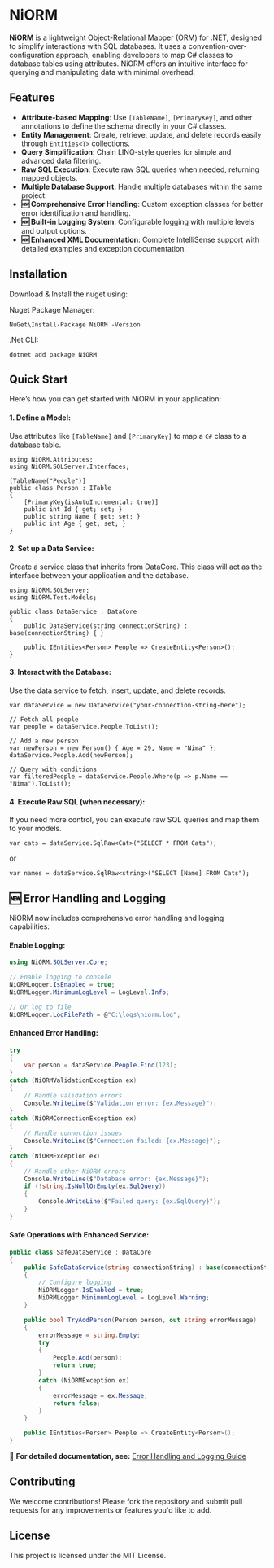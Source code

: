 # NiORM
 **NiORM** is a lightweight Object-Relational Mapper (ORM) for .NET, designed to simplify interactions with SQL databases. It uses a convention-over-configuration approach, enabling developers to map C# classes to database tables using attributes. NiORM offers an intuitive interface for querying and manipulating data with minimal overhead.

## Features
- **Attribute-based Mapping**: Use `[TableName]`, `[PrimaryKey]`, and other annotations to define the schema directly in your C# classes.
- **Entity Management**: Create, retrieve, update, and delete records easily through `Entities<T>` collections.
- **Query Simplification**: Chain LINQ-style queries for simple and advanced data filtering.
- **Raw SQL Execution**: Execute raw SQL queries when needed, returning mapped objects.
- **Multiple Database Support**: Handle multiple databases within the same project.
- **🆕 Comprehensive Error Handling**: Custom exception classes for better error identification and handling.
- **🆕 Built-in Logging System**: Configurable logging with multiple levels and output options.
- **🆕 Enhanced XML Documentation**: Complete IntelliSense support with detailed examples and exception documentation.

## Installation
Download & Install the nuget using:

Nuget Package Manager:

```NuGet\Install-Package NiORM -Version```

.Net CLI:

```dotnet add package NiORM```



## Quick Start
Here’s how you can get started with NiORM in your application:

#### 1. Define a Model:

Use attributes like ```[TableName]``` and ```[PrimaryKey]``` to map a ```C#``` class to a database table.

```
using NiORM.Attributes;
using NiORM.SQLServer.Interfaces;

[TableName("People")]
public class Person : ITable
{
    [PrimaryKey(isAutoIncremental: true)]
    public int Id { get; set; }
    public string Name { get; set; }
    public int Age { get; set; }
}
```
#### 2. Set up a Data Service:

Create a service class that inherits from DataCore. This class will act as the interface between your application and the database.

```
using NiORM.SQLServer;
using NiORM.Test.Models;

public class DataService : DataCore
{
    public DataService(string connectionString) : base(connectionString) { }

    public IEntities<Person> People => CreateEntity<Person>();
}
```
#### 3. Interact with the Database:

Use the data service to fetch, insert, update, and delete records.

```
var dataService = new DataService("your-connection-string-here");

// Fetch all people
var people = dataService.People.ToList();

// Add a new person
var newPerson = new Person() { Age = 29, Name = "Nima" };
dataService.People.Add(newPerson);

// Query with conditions
var filteredPeople = dataService.People.Where(p => p.Name == "Nima").ToList();
```
#### 4. Execute Raw SQL (when necessary):

If you need more control, you can execute raw SQL queries and map them to your models.

```
var cats = dataService.SqlRaw<Cat>("SELECT * FROM Cats");
```

or

```
var names = dataService.SqlRaw<string>("SELECT [Name] FROM Cats");
```

## 🆕 Error Handling and Logging

NiORM now includes comprehensive error handling and logging capabilities:

#### Enable Logging:

```csharp
using NiORM.SQLServer.Core;

// Enable logging to console
NiORMLogger.IsEnabled = true;
NiORMLogger.MinimumLogLevel = LogLevel.Info;

// Or log to file
NiORMLogger.LogFilePath = @"C:\logs\niorm.log";
```

#### Enhanced Error Handling:

```csharp
try
{
    var person = dataService.People.Find(123);
}
catch (NiORMValidationException ex)
{
    // Handle validation errors
    Console.WriteLine($"Validation error: {ex.Message}");
}
catch (NiORMConnectionException ex)
{
    // Handle connection issues
    Console.WriteLine($"Connection failed: {ex.Message}");
}
catch (NiORMException ex)
{
    // Handle other NiORM errors
    Console.WriteLine($"Database error: {ex.Message}");
    if (!string.IsNullOrEmpty(ex.SqlQuery))
    {
        Console.WriteLine($"Failed query: {ex.SqlQuery}");
    }
}
```

#### Safe Operations with Enhanced Service:

```csharp
public class SafeDataService : DataCore
{
    public SafeDataService(string connectionString) : base(connectionString)
    {
        // Configure logging
        NiORMLogger.IsEnabled = true;
        NiORMLogger.MinimumLogLevel = LogLevel.Warning;
    }

    public bool TryAddPerson(Person person, out string errorMessage)
    {
        errorMessage = string.Empty;
        try
        {
            People.Add(person);
            return true;
        }
        catch (NiORMException ex)
        {
            errorMessage = ex.Message;
            return false;
        }
    }

    public IEntities<Person> People => CreateEntity<Person>();
}
```

📖 **For detailed documentation, see:** [Error Handling and Logging Guide](./NiORM/SQLServer/ERROR_HANDLING_AND_LOGGING_GUIDE.md)

## Contributing
We welcome contributions! Please fork the repository and submit pull requests for any improvements or features you'd like to add.

## License
This project is licensed under the MIT License.
